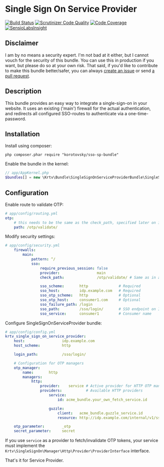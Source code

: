 Single Sign On Service Provider
================================

[![Build Status](https://scrutinizer-ci.com/g/korotovsky/SingleSignOnServiceProviderBundle/badges/build.png?b=0.1.x)](https://scrutinizer-ci.com/g/korotovsky/SingleSignOnServiceProviderBundle/build-status/0.1.x)
[![Scrutinizer Code Quality](https://scrutinizer-ci.com/g/korotovsky/SingleSignOnServiceProviderBundle/badges/quality-score.png?b=0.1.x)](https://scrutinizer-ci.com/g/korotovsky/SingleSignOnServiceProviderBundle/?branch=0.1.x)
[![Code Coverage](https://scrutinizer-ci.com/g/korotovsky/SingleSignOnServiceProviderBundle/badges/coverage.png?b=0.1.x)](https://scrutinizer-ci.com/g/korotovsky/SingleSignOnServiceProviderBundle/?branch=0.1.x)
[![SensioLabsInsight](https://insight.sensiolabs.com/projects/d68cc257-6cfc-4e66-9c51-28be57b347c4/mini.png?v=1)](https://insight.sensiolabs.com/projects/d68cc257-6cfc-4e66-9c51-28be57b347c4)

Disclaimer
--------
I am by no means a security expert. I'm not bad at it either, but I cannot vouch for the security of this bundle.
You can use this in production if you want, but please do so at your own risk.
That said, if you'd like to contribute to make this bundle better/safer, you can always [create an issue](https://github.com/korotovsky/SingleSignOnServiceProviderBundle/issues) or send [a pull request](https://github.com/korotovsky/SingleSignOnServiceProviderBundle/pulls).

Description
-----------
This bundle provides an easy way to integrate a single-sign-on in your website. It uses an existing ('main') firewall for the actual authentication,
and redirects all configured SSO-routes to authenticate via a one-time-password.

Installation
------------
Install using composer:

```
php composer.phar require "korotovsky/sso-sp-bundle"
```

Enable the bundle in the kernel:

``` php
// app/AppKernel.php
$bundles[] = new \Krtv\Bundle\SingleSignOnServiceProviderBundle\SingleSignOnServiceProviderBundle();
```

Configuration
-------------

Enable route to validate OTP:

``` yaml
# app/config/routing.yml
otp:
    # this needs to be the same as the check_path, specified later on in security.yml
    path: /otp/validate/
````

Modify security settings:

``` yaml
# app/config/security.yml
    firewalls:
        main:
            pattern: ^/
            sso:
                require_previous_session: false
                provider:                 main
                check_path:               /otp/validate/ # Same as in app/config/routing.yml

                sso_scheme:       http              # Required
                sso_host:         idp.example.com   # Required
                sso_otp_scheme:   http              # Optional
                sso_otp_host:     consumer1.com     # Optional
                sso_failure_path: /login
                sso_path:         /sso/login/       # SSO endpoint on IdP.
                sso_service:      consumer1         # Consumer name
```

Configure SingleSignOnServiceProvider bundle:

``` yaml
# app/config/config.yml
krtv_single_sign_on_service_provider:
    host:                 idp.example.com
    host_scheme:          http

    login_path:           /sso/login/

    # Configuration for OTP managers
    otp_manager:
        name:       http
        managers:
            http:
                provider:    service # Active provider for HTTP OTP manager
                providers:           # Available HTTP providers
                    service:
                        id: acme_bundle.your_own_fetch_service.id

                    guzzle:
                        client:   acme_bundle.guzzle_service.id
                        resource: http://idp.example.com/internal/v1/sso

    otp_parameter:        _otp
    secret_parameter:     secret
```

If you use `service` as a provider to fetch/invalidate OTP tokens, your service must implement the `Krtv\SingleSignOn\Manager\Http\Provider\ProviderInterface` interface.

That's it for Service Provider.